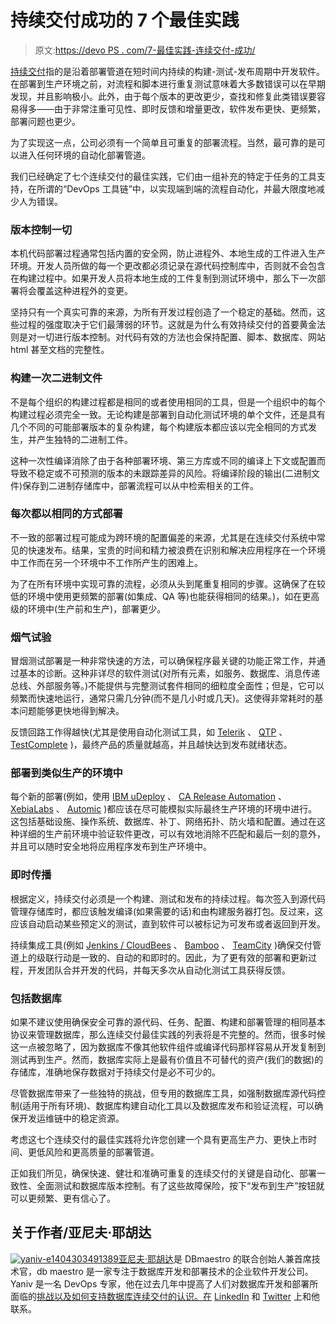 # 持续交付成功的 7 个最佳实践

> 原文:[https://devo PS . com/7-最佳实践-连续交付-成功/](https://devops.com/7-best-practices-continuous-delivery-success/)

[持续交付](http://www.dbmaestro.com/2016/04/whats-the-difference-between-devops-continuous-delivery/)指的是沿着部署管道在短时间内持续的构建-测试-发布周期中开发软件。在部署到生产环境之前，对流程和脚本进行重复测试意味着大多数错误可以在早期发现，并且影响极小。此外，由于每个版本的更改更少，查找和修复此类错误要容易得多——由于非常注重可见性、即时反馈和增量更改，软件发布更快、更频繁，部署问题也更少。

为了实现这一点，公司必须有一个简单且可重复的部署流程。当然，最可靠的是可以进入任何环境的自动化部署管道。

我们已经确定了七个连续交付的最佳实践，它们由一组补充的特定于任务的工具支持，在所谓的“DevOps 工具链”中，以实现端到端的流程自动化，并最大限度地减少人为错误。

### 版本控制一切

本机代码部署过程通常包括内置的安全网，防止进程外、本地生成的工件进入生产环境。开发人员所做的每一个更改都必须记录在源代码控制库中，否则就不会包含在构建过程中。如果开发人员将本地生成的工件复制到测试环境中，那么下一次部署将会覆盖这种进程外的变更。

坚持只有一个真实可靠的来源，为所有开发过程创造了一个稳定的基础。然而，这些过程的强度取决于它们最薄弱的环节。这就是为什么有效持续交付的首要黄金法则是对一切进行版本控制。对代码有效的方法也会保持配置、脚本、数据库、网站 html 甚至文档的完整性。

### 构建一次二进制文件

不是每个组织的构建过程都是相同的或者使用相同的工具，但是一个组织中的每个构建过程必须完全一致。无论构建是部署到自动化测试环境的单个文件，还是具有几个不同的可能部署版本的复杂构建，每个构建版本都应该以完全相同的方式发生，并产生独特的二进制工件。

这种一次性编译消除了由于各种部署环境、第三方库或不同的编译上下文或配置而导致不稳定或不可预测的版本的未跟踪差异的风险。将编译阶段的输出(二进制文件)保存到二进制存储库中，部署流程可以从中检索相关的工件。

### 每次都以相同的方式部署

不一致的部署过程可能成为跨环境的配置偏差的来源，尤其是在连续交付系统中常见的快速发布。结果，宝贵的时间和精力被浪费在识别和解决应用程序在一个环境中工作而在另一个环境中不工作所产生的困难上。

为了在所有环境中实现可靠的流程，必须从头到尾重复相同的步骤。这确保了在较低的环境中使用更频繁的部署(如集成、QA 等)也能获得相同的结果。)，如在更高级的环境中(生产前和生产)，部署更少。

### 烟气试验

冒烟测试部署是一种非常快速的方法，可以确保程序最关键的功能正常工作，并通过基本的诊断。这种非详尽的软件测试(对所有元素，如服务、数据库、消息传递总线、外部服务等。)不能提供与完整测试套件相同的细粒度全面性；但是，它可以频繁而快速地运行，通常只需几分钟(而不是几小时或几天)。这使得非常耗时的基本问题能够更快地得到解决。

反馈回路工作得越快(尤其是使用自动化测试工具，如 [Telerik](http://www.telerik.com/) 、 [QTP](https://www.tutorialspoint.com/qtp/) 、 [TestComplete](https://smartbear.com/product/testcomplete/overview/) )，最终产品的质量就越高，并且越快达到发布就绪状态。

### 部署到类似生产的环境中

每个新的部署(例如，使用 [IBM uDeploy](https://developer.ibm.com/urbancode/products/urbancode-deploy/) 、 [CA Release Automation](http://www.ca.com/us/products/ca-release-automation.html) 、 [XebiaLabs](https://xebialabs.com/) 、 [Automic](http://automic.com/) )都应该在尽可能模拟实际最终生产环境的环境中进行。这包括基础设施、操作系统、数据库、补丁、网络拓扑、防火墙和配置。通过在这种详细的生产前环境中验证软件更改，可以有效地消除不匹配和最后一刻的意外，并且可以随时安全地将应用程序发布到生产环境中。

### 即时传播

根据定义，持续交付必须是一个构建、测试和发布的持续过程。每次签入到源代码管理存储库时，都应该触发编译(如果需要的话)和由构建服务器打包。反过来，这应该自动启动某些预定义的测试，直到软件可以被标记为可发布或者返回到开发。

持续集成工具(例如 [Jenkins / CloudBees](https://www.cloudbees.com/jenkins/about) 、 [Bamboo](https://www.atlassian.com/software/bamboo) 、 [TeamCity](https://www.jetbrains.com/teamcity/specials/teamcity/teamcity.html?gclid=CjwKEAjwtNbABRCsqO7J0_uJxWYSJAAiVo5LVjvwBKZlH5F9sAwy_yNfRJ-y1p8brii7g3yyUClJkBoCF1vw_wcB&gclsrc=aw.ds.ds&dclid=CLid8Lu-gtACFc0T0wodHfUAjQ) )确保交付管道上的级联行动是一致的、自动的和即时的。因此，为了更有效的部署和更新过程，开发团队合并开发的代码，并每天多次从自动化测试工具获得反馈。

### 包括数据库

如果不建议使用确保安全可靠的源代码、任务、配置、构建和部署管理的相同基本协议来管理数据库，那么连续交付最佳实践的列表将是不完整的。然而，很多时候这一点被忽略了，因为数据库不像其他软件组件或编译代码那样容易从开发复制到测试再到生产。然而，数据库实际上是最有价值且不可替代的资产(我们的数据)的存储库，准确地保存数据对于持续交付是必不可少的。

尽管数据库带来了一些独特的挑战，但专用的数据库工具，如强制数据库源代码控制(适用于所有环境)、数据库构建自动化工具以及数据库发布和验证流程，可以确保开发运维链中的稳定资源。

考虑这七个连续交付的最佳实践将允许您创建一个具有更高生产力、更快上市时间、更低风险和更高质量的部署管道。

正如我们所见，确保快速、健壮和准确可重复的连续交付的关键是自动化、部署一致性、全面测试和数据库版本控制。有了这些故障保险，按下“发布到生产”按钮就可以更频繁、更有信心了。

## 关于作者/亚尼夫·耶胡达

[![yaniv-e1404303491389](../Images/d471a803278bd88bfa0abd5f3a2315c1.png)亚尼夫·耶胡达](https://www.linkedin.com/in/yaniv-yehuda-892135)是 DBmaestro 的联合创始人兼首席技术官，db maestro 是一家专注于数据库开发和部署技术的企业软件开发公司。Yaniv 是一名 DevOps 专家，他在过去几年中提高了人们对数据库开发和部署所面临的[挑战以及如何支持数据库连续交付的认识。在](http://www3.dbmaestro.com/the-challenges-and-pitfalls-of-database-deployment-automation) [LinkedIn](https://www.linkedin.com/in/yaniv-yehuda-892135) 和 [Twitter](https://twitter.com/yanivyehuda) 上和他联系。